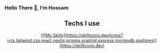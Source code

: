 ### Hello There 👋, I’m Hossam

<h2 align="center">Techs I use</h2>
<p align="center">
  <a href="#">
      [![My Skills](https://skillicons.dev/icons?i=ts,tailwind,css,react,nextjs,prisma,graphql,express,mongodb,postgres)](https://skillicons.dev)
  </a>
</p>

